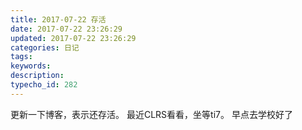 ```yaml
---
title: 2017-07-22 存活
date: 2017-07-22 23:26:29
updated: 2017-07-22 23:26:29
categories: 日记
tags: 
keywords:
description:
typecho_id: 282
---
```


更新一下博客，表示还存活。
最近CLRS看看，坐等ti7。
早点去学校好了